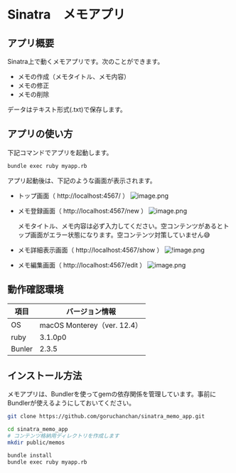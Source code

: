 # Sinatra　メモアプリ

## アプリ概要

Sinatra上で動くメモアプリです。次のことができます。

* メモの作成（メモタイトル、メモ内容）
* メモの修正
* メモの削除

データはテキスト形式(.txt)で保存します。

## アプリの使い方

下記コマンドでアプリを起動します。

```bash
bundle exec ruby myapp.rb
```

アプリ起動後は、下記のような画面が表示されます。

* トップ画面（ http://localhost:4567/ ）
  ![image.png](https://www.evernote.com/l/AZCJujylOFFA152sXWpwHk2E8w_XqkNVZoUB/image.png)
* メモ登録画面（ http://localhost:4567/new ）
  ![image.png](https://www.evernote.com/l/AZDDax7y3p1KdZkHX2krEtCc3r8uRAgTlH8B/image.png)

  メモタイトル、メモ内容は必ず入力してください。空コンテンツがあるとトップ画面がエラー状態になります。空コンテンツ対策していません😅

* メモ詳細表示画面（ http://localhost:4567/show ）
  ![!image.png](https://www.evernote.com/l/AZCFo73bSaZNW6ct51BsbrDdCwe_pztfKo4B/image.png)
* メモ編集画面（ http://localhost:4567/edit ）
  ![image.png](https://www.evernote.com/l/AZDCo4CeACZB4ZpwZl1_etZCkg7BplpRxDUB/image.png)

## 動作確認環境

項目|バージョン情報
---|---
OS|macOS Monterey（ver. 12.4）
ruby|3.1.0p0
Bunler|2.3.5

## インストール方法

メモアプリは、Bundlerを使ってgemの依存関係を管理しています。事前にBundlerが使えるようにしておいてください。


``` bash
git clone https://github.com/goruchanchan/sinatra_memo_app.git

cd sinatra_memo_app
# コンテンツ格納用ディレクトリを作成します
mkdir public/memos

bundle install
bundle exec ruby myapp.rb
```

